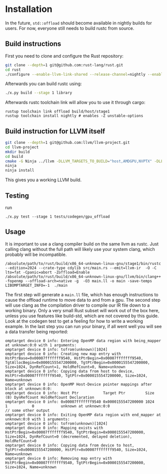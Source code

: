 # Installation

In the future, `std::offload` should become available in nightly builds for users. For now, everyone still needs to build rustc from source. 

## Build instructions

First you need to clone and configure the Rust repository:
```bash
git clone --depth=1 git@github.com:rust-lang/rust.git
cd rust
./configure --enable-llvm-link-shared --release-channel=nightly --enable-llvm-assertions --enable-offload --enable-enzyme --enable-clang --enable-lld --enable-option-checking --enable-ninja --disable-docs
```

Afterwards you can build rustc using:
```bash
./x.py build --stage 1 library
```

Afterwards rustc toolchain link will allow you to use it through cargo:
```
rustup toolchain link offload build/host/stage1
rustup toolchain install nightly # enables -Z unstable-options
```



## Build instruction for LLVM itself
```bash
git clone --depth=1 git@github.com:llvm/llvm-project.git 
cd llvm-project
mkdir build
cd build
cmake -G Ninja ../llvm -DLLVM_TARGETS_TO_BUILD="host,AMDGPU,NVPTX" -DLLVM_ENABLE_ASSERTIONS=ON -DLLVM_ENABLE_PROJECTS="clang;lld" -DLLVM_ENABLE_RUNTIMES="offload,openmp" -DLLVM_ENABLE_PLUGINS=ON -DCMAKE_BUILD_TYPE=Release -DCMAKE_INSTALL_PREFIX=.
ninja
ninja install
```
This gives you a working LLVM build.


## Testing
run
```
./x.py test --stage 1 tests/codegen/gpu_offload
```

## Usage
It is important to use a clang compiler build on the same llvm as rustc. Just calling clang without the full path will likely use your system clang, which probably will be incompatible.
```
/absolute/path/to/rust/build/x86_64-unknown-linux-gnu/stage1/bin/rustc --edition=2024 --crate-type cdylib src/main.rs --emit=llvm-ir  -O -C lto=fat -Cpanic=abort -Zoffload=Enable
/absolute/path/to/rust/build/x86_64-unknown-linux-gnu/llvm/bin/clang++ -fopenmp --offload-arch=native -g  -O3 main.ll -o main -save-temps
LIBOMPTARGET_INFO=-1  ./main
```
The first step will generate a `main.ll` file, which has enough instructions to cause the offload runtime to move data to and from a gpu.
The second step will use clang as the compilation driver to compile our IR file down to a working binary. Only a very small Rust subset will work out of the box here, unless
you use features like build-std, which are not covered by this guide. Look at the codegen test to get a feeling for how to write a working example.
In the last step you can run your binary, if all went well you will see a data transfer being reported:
```
omptarget device 0 info: Entering OpenMP data region with being_mapper at unknown:0:0 with 1 arguments:
omptarget device 0 info: tofrom(unknown)[1024]
omptarget device 0 info: Creating new map entry with HstPtrBase=0x00007fffffff9540, HstPtrBegin=0x00007fffffff9540, TgtAllocBegin=0x0000155547200000, TgtPtrBegin=0x0000155547200000, Size=1024, DynRefCount=1, HoldRefCount=0, Name=unknown
omptarget device 0 info: Copying data from host to device, HstPtr=0x00007fffffff9540, TgtPtr=0x0000155547200000, Size=1024, Name=unknown
omptarget device 0 info: OpenMP Host-Device pointer mappings after block at unknown:0:0:
omptarget device 0 info: Host Ptr           Target Ptr         Size (B) DynRefCount HoldRefCount Declaration
omptarget device 0 info: 0x00007fffffff9540 0x0000155547200000 1024     1           0            unknown at unknown:0:0
// some other output
omptarget device 0 info: Exiting OpenMP data region with end_mapper at unknown:0:0 with 1 arguments:
omptarget device 0 info: tofrom(unknown)[1024]
omptarget device 0 info: Mapping exists with HstPtrBegin=0x00007fffffff9540, TgtPtrBegin=0x0000155547200000, Size=1024, DynRefCount=0 (decremented, delayed deletion), HoldRefCount=0
omptarget device 0 info: Copying data from device to host, TgtPtr=0x0000155547200000, HstPtr=0x00007fffffff9540, Size=1024, Name=unknown
omptarget device 0 info: Removing map entry with HstPtrBegin=0x00007fffffff9540, TgtPtrBegin=0x0000155547200000, Size=1024, Name=unknown
```

